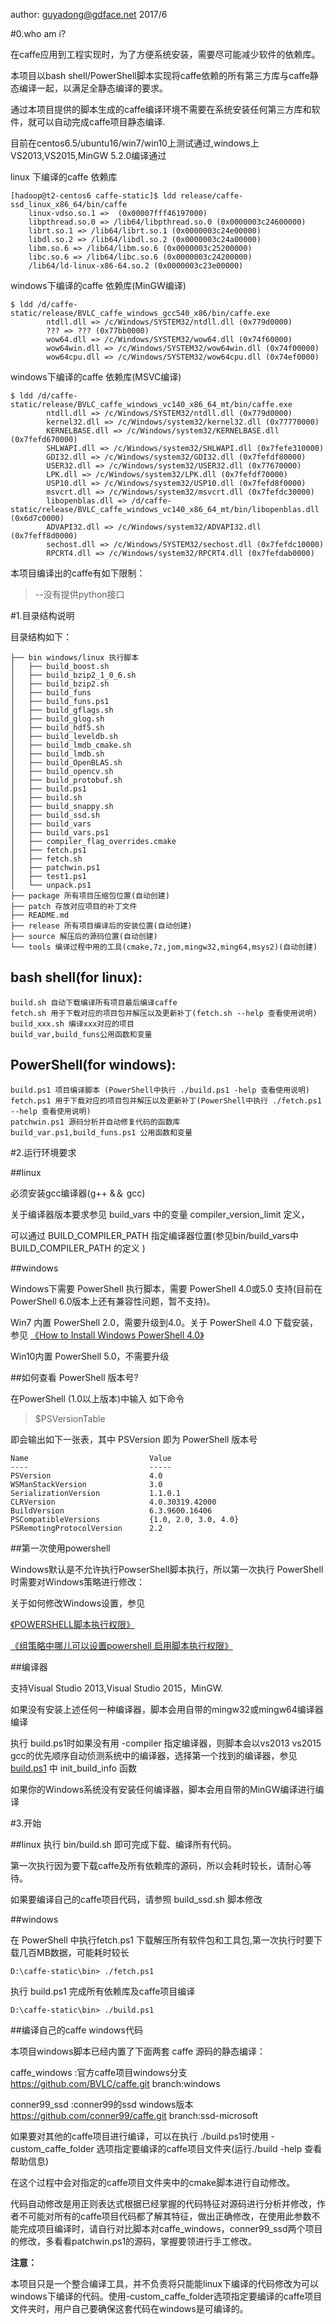 author: guyadong@gdface.net 2017/6

#0.who am i?

在caffe应用到工程实现时，为了方便系统安装，需要尽可能减少软件的依赖库。

本项目以bash shell/PowerShell脚本实现将caffe依赖的所有第三方库与caffe静态编译一起，以满足全静态编译的要求。

通过本项目提供的脚本生成的caffe编译环境不需要在系统安装任何第三方库和软件，就可以自动完成caffe项目静态编译.

目前在centos6.5/ubuntu16/win7/win10上测试通过,windows上VS2013,VS2015,MinGW 5.2.0编译通过

linux 下编译的caffe 依赖库

	[hadoop@t2-centos6 caffe-static]$ ldd release/caffe-ssd_linux_x86_64/bin/caffe 
		linux-vdso.so.1 =>  (0x00007fff46197000)
		libpthread.so.0 => /lib64/libpthread.so.0 (0x0000003c24600000)
		librt.so.1 => /lib64/librt.so.1 (0x0000003c24e00000)
		libdl.so.2 => /lib64/libdl.so.2 (0x0000003c24a00000)
		libm.so.6 => /lib64/libm.so.6 (0x0000003c25200000)
		libc.so.6 => /lib64/libc.so.6 (0x0000003c24200000)
		/lib64/ld-linux-x86-64.so.2 (0x0000003c23e00000)

windows下编译的caffe 依赖库(MinGW编译)

	$ ldd /d/caffe-static/release/BVLC_caffe_windows_gcc540_x86/bin/caffe.exe
	        ntdll.dll => /c/Windows/SYSTEM32/ntdll.dll (0x779d0000)
	        ??? => ??? (0x77bb0000)
	        wow64.dll => /c/Windows/SYSTEM32/wow64.dll (0x74f60000)
	        wow64win.dll => /c/Windows/SYSTEM32/wow64win.dll (0x74f00000)
	        wow64cpu.dll => /c/Windows/SYSTEM32/wow64cpu.dll (0x74ef0000)

windows下编译的caffe 依赖库(MSVC编译)

	$ ldd /d/caffe-static/release/BVLC_caffe_windows_vc140_x86_64_mt/bin/caffe.exe
	        ntdll.dll => /c/Windows/SYSTEM32/ntdll.dll (0x779d0000)
	        kernel32.dll => /c/Windows/system32/kernel32.dll (0x77770000)
	        KERNELBASE.dll => /c/Windows/system32/KERNELBASE.dll (0x7fefd670000)
	        SHLWAPI.dll => /c/Windows/system32/SHLWAPI.dll (0x7fefe310000)
	        GDI32.dll => /c/Windows/system32/GDI32.dll (0x7fefdf80000)
	        USER32.dll => /c/Windows/system32/USER32.dll (0x77670000)
	        LPK.dll => /c/Windows/system32/LPK.dll (0x7fefdf70000)
	        USP10.dll => /c/Windows/system32/USP10.dll (0x7fefd8f0000)
	        msvcrt.dll => /c/Windows/system32/msvcrt.dll (0x7fefdc30000)
	        libopenblas.dll => /d/caffe-static/release/BVLC_caffe_windows_vc140_x86_64_mt/bin/libopenblas.dll (0x6d7c0000)
	        ADVAPI32.dll => /c/Windows/system32/ADVAPI32.dll (0x7feff8d0000)
	        sechost.dll => /c/Windows/SYSTEM32/sechost.dll (0x7fefdc10000)
	        RPCRT4.dll => /c/Windows/system32/RPCRT4.dll (0x7fefdab0000)


本项目编译出的caffe有如下限制：


>	--没有提供python接口


#1.目录结构说明

目录结构如下：
	
	├── bin windows/linux 执行脚本
	│   ├── build_boost.sh
	│   ├── build_bzip2_1_0_6.sh
	│   ├── build_bzip2.sh
	│   ├── build_funs
	│   ├── build_funs.ps1
	│   ├── build_gflags.sh
	│   ├── build_glog.sh
	│   ├── build_hdf5.sh
	│   ├── build_leveldb.sh
	│   ├── build_lmdb_cmake.sh
	│   ├── build_lmdb.sh
	│   ├── build_OpenBLAS.sh
	│   ├── build_opencv.sh
	│   ├── build_protobuf.sh
	│   ├── build.ps1
	│   ├── build.sh
	│   ├── build_snappy.sh
	│   ├── build_ssd.sh
	│   ├── build_vars
	│   ├── build_vars.ps1
	│   ├── compiler_flag_overrides.cmake
	│   ├── fetch.ps1
	│   ├── fetch.sh
	│   ├── patchwin.ps1
	│   ├── test1.ps1
	│   └── unpack.ps1
	├── package 所有项目压缩包位置(自动创建)
	├── patch 存放对应项目的补丁文件
	├── README.md
	├── release 所有项目编译后的安装位置(自动创建)
	├── source 解压后的源码位置(自动创建)
	└── tools 编译过程中用的工具(cmake,7z,jom,mingw32,ming64,msys2)(自动创建)

## bash shell(for linux): ##

	build.sh 自动下载编译所有项目最后编译caffe
	fetch.sh 用于下载对应的项目包并解压以及更新补丁(fetch.sh --help 查看使用说明)
	build_xxx.sh 编译xxx对应的项目
	build_var,build_funs公用函数和变量

## PowerShell(for windows): ##

	build.ps1 项目编译脚本 (PowerShell中执行 ./build.ps1 -help 查看使用说明)
	fetch.ps1 用于下载对应的项目包并解压以及更新补丁(PowerShell中执行 ./fetch.ps1 --help 查看使用说明)
	patchwin.ps1 源码分析并自动修复代码的函数库
	build_var.ps1,build_funs.ps1 公用函数和变量




#2.运行环境要求

##linux 

必须安装gcc编译器(g++ &＆ gcc)

关于编译器版本要求参见 build_vars 中的变量 compiler_version_limit 定义，

可以通过 BUILD_COMPILER_PATH 指定编译器位置(参见bin/build_vars中 BUILD_COMPILER_PATH 的定义 )

##windows 

Windows下需要 PowerShell 执行脚本，需要 PowerShell 4.0或5.0 支持(目前在PowerShell 6.0版本上还有兼容性问题，暂不支持)。

Win7 内置 PowerShell 2.0，需要升级到4.0。关于 PowerShell 4.0 下载安装，参见
[《How to Install Windows PowerShell 4.0》](https://social.technet.microsoft.com/wiki/contents/articles/21016.how-to-install-windows-PowerShell-4-0.aspx)

Win10内置 PowerShell 5.0，不需要升级

##如何查看 PowerShell 版本号?

在PowerShell (1.0以上版本)中输入 如下命令

>$PSVersionTable
    
即会输出如下一张表，其中 PSVersion 即为 PowerShell 版本号

	Name                           Value                                                                                                                                                                                                          
	----                           -----                                                                                                                                                                                                          
	PSVersion                      4.0                                                                                                                                                                                                            
	WSManStackVersion              3.0                                                                                                                                                                                                            
	SerializationVersion           1.1.0.1                                                                                                                                                                                                        
	CLRVersion                     4.0.30319.42000                                                                                                                                                                                                
	BuildVersion                   6.3.9600.16406                                                                                                                                                                                                 
	PSCompatibleVersions           {1.0, 2.0, 3.0, 4.0}                                                                                                                                                                                           
	PSRemotingProtocolVersion      2.2              

##第一次使用powershell

Windows默认是不允许执行PowserShell脚本执行，所以第一次执行 PowerShell时需要对Windows策略进行修改：

关于如何修改Windows设置，参见
 
[《POWERSHELL脚本执行权限》](http://www.cnblogs.com/BensonHe/archive/2012/09/02/2668010.html)

[《组策略中哪儿可以设置powershell 启用脚本执行权限》](https://zhidao.baidu.com/question/1885894711261585828.html)

##编译器

支持Visual Studio 2013,Visual Studio 2015，MinGW.

如果没有安装上述任何一种编译器，脚本会用自带的mingw32或mingw64编译器编译

执行 build.ps1时如果没有用 -compiler 指定编译器，则脚本会以vs2013 vs2015 gcc的优先顺序自动侦测系统中的编译器，选择第一个找到的编译器，参见 [build.ps1](bin/build.ps1) 中 init_build_info 函数

如果你的Windows系统没有安装任何编译器，脚本会用自带的MinGW编译进行编译
    
#3.开始

##linux
执行 bin/build.sh 即可完成下载、编译所有代码。

第一次执行因为要下载caffe及所有依赖库的源码，所以会耗时较长，请耐心等待。

如果要编译自己的caffe项目代码，请参照 build_ssd.sh 脚本修改

##windows

在 PowerShell 中执行fetch.ps1 下载解压所有软件包和工具包,第一次执行时要下载几百MB数据，可能耗时较长 

	D:\caffe-static\bin> ./fetch.ps1

执行 build.ps1 完成所有依赖库及caffe项目编译

	D:\caffe-static\bin> ./build.ps1

##编译自己的caffe windows代码

本项目windows脚本已经内置了下面两套 caffe 源码的静态编译：

caffe_windows :官方caffe项目windows分支 https://github.com/BVLC/caffe.git branch:windows

conner99_ssd  :conner99的ssd windows版本  https://github.com/conner99/caffe.git branch:ssd-microsoft

如果要对其他的caffe项目进行编译，可以在执行 ./build.ps1时使用 -custom_caffe_folder 选项指定要编译的caffe项目文件夹(运行./build -help 查看帮助信息)

在这个过程中会对指定的caffe项目文件夹中的cmake脚本进行自动修改。

代码自动修改是用正则表达式根据已经掌握的代码特征对源码进行分析并修改，作者不可能对所有的caffe项目代码都了解其特征，做出正确修改，在使用此参数不能完成项目编译时，请自行对比脚本对caffe_windows，conner99_ssd两个项目的修改，多看看patchwin.ps1的源码，掌握要领进行手工修改。

**注意：**

本项目只是一个整合编译工具，并不负责将只能能linux下编译的代码修改为可以windows下编译的代码。使用-custom_caffe_folder选项指定要编译的caffe项目文件夹时，用户自己要确保这套代码在windows是可编译的。



 









